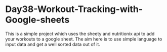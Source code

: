 # Day38-Workout-Tracking-with-Google-sheets
This is a simple project which uses the sheety and nutritionix api to add your workouts to a google sheet. The aim here is to use simple language to input data and get a well sorted data out of it.
